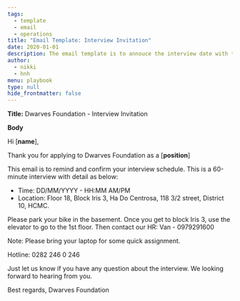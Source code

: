 ```yaml
---
tags: 
  - template
  - email
  - operations
title: "Email Template: Interview Invitation"
date: 2020-01-01
description: The email template is to annouce the interview date with the client.
author:
  - nikki
  - hnh
menu: playbook
type: null
hide_frontmatter: false
---
```


**Title:** Dwarves Foundation - Interview Invitation

**Body**

Hi [**name**],

Thank you for applying to Dwarves Foundation as a [**position**]

This email is to remind and confirm your interview schedule. This is a 60-minute interview with detail as below:

- Time: DD/MM/YYYY - HH:MM AM/PM
- Location: Floor 18, Block Iris 3, Ha Do Centrosa, 118 3/2 street, District 10, HCMC.

Please park your bike in the basement. Once you get to block Iris 3, use the elevator to go to the 1st floor. Then contact our HR: Van - 0979291600

Note: Please bring your laptop for some quick assignment.

Hotline: 0282 246 0 246

Just let us know if you have any question about the interview. We looking forward to hearing from you.

Best regards,
Dwarves Foundation